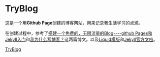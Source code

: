 # TryBlog

这是一个用**Github Page**创建的博客网站，用来记录我生活学习的点滴。

在创建过程中，参考了[搭建一个免费的，无限流量的Blog----github Pages和Jekyll入门](http://www.ruanyifeng.com/blog/2012/08/blogging_with_jekyll.html)和[我为什么写博客？](http://beiyuu.com/why-blog/)这两篇博文。以及[Liquid模版](https://github.com/shopify/liquid/wiki/liquid-for-designers)和[Jekyll官方文档](http://jekyllrb.com/docs/home/)。

[TryBlog](http://macdfree.github.io)